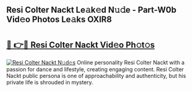 ## Resi Colter Nackt Le𝚊k𝚎d N𝚞𝚍e - Part-W0b Vid𝚎o Photos Le𝚊ks OXlR8

# <h2><a href="http://fb1iuf.evod.top/?m=Resi+Colter+Nackt">🔗 👉🔴 Resi Colter Nackt Vid𝚎o Ph𝚘t𝚘s</a></h2>

[![Resi Colter Nackt N𝚞d𝚎s](https://i.imgur.com/8V9OHl7.gif)](http://fb1iuf.evod.top/?m=Resi+Colter+Nackt)
Online personality Resi Colter Nackt with a passion for dance and lifestyle, creating engaging content. Resi Colter Nackt public persona is one of approachability and authenticity, but his private life is shrouded in mystery. 
